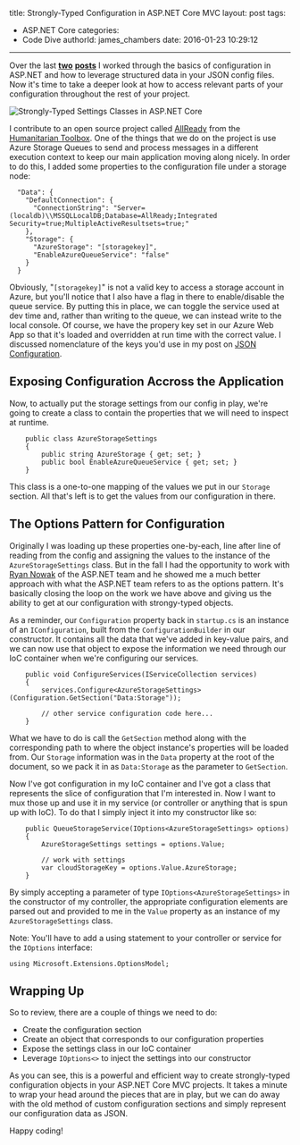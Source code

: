 title: Strongly-Typed Configuration in ASP.NET Core MVC
layout: post
tags:
  - ASP.NET Core
categories:
  - Code Dive
authorId: james_chambers
date: 2016-01-23 10:29:12
---

Over the last __[two](http://jameschambers.com/2016/01/Configuration-in-ASP-NET-Core-MVC/)__ __[posts](http://jameschambers.com/2016/01/json-config-in-aspnetcoremvc/)__ I worked through the basics of configuration in ASP.NET and how to leverage structured data in your JSON config files. Now it's time to take a deeper look at how to access relevant parts of your configuration throughout the rest of your project.

![Strongly-Typed Settings Classes in ASP.NET Core](https://jcblogimages.blob.core.windows.net:443/img/2016/01/typed-settings.png)

<!-- more -->

I contribute to an open source project called [AllReady](https://github.com/HTBox/allReady) from the [Humanitarian Toolbox](http://htbox.org). One of the things that we do on the project is use Azure Storage Queues to send and process messages in a different execution context to keep our main application moving along nicely. In order to do this, I added some properties to the configuration file under a storage node:  

````
  "Data": {
    "DefaultConnection": {
      "ConnectionString": "Server=(localdb)\\MSSQLLocalDB;Database=AllReady;Integrated Security=true;MultipleActiveResultsets=true;"
    },
    "Storage": {
      "AzureStorage": "[storagekey]",    
      "EnableAzureQueueService": "false"
    }
  }
 ````

Obviously, "`[storagekey]`" is not a valid key to access a storage account in Azure, but you'll notice that I also have a flag in there to enable/disable the queue service. By putting this in place, we can toggle the service used at dev time and, rather than writing to the queue, we can instead write to the local console. Of course, we have the propery key set in our Azure Web App so that it's loaded and overridden at run time with the correct value. I discussed nomenclature of the keys you'd use in my post on [JSON Configuration](http://jameschambers.com/2016/01/json-config-in-aspnetcoremvc/).

## Exposing Configuration Accross the Application

Now, to actually put the storage settings from our config in play, we're going to create a class to contain the properties that we will need to inspect at runtime.

````
    public class AzureStorageSettings
    {
        public string AzureStorage { get; set; }
        public bool EnableAzureQueueService { get; set; }
    }
````

This class is a one-to-one mapping of the values we put in our `Storage` section. All that's left is to get the values from our configuration in there.
  
## The Options Pattern for Configuration

Originally I was loading up these properties one-by-each, line after line of reading from the config and assigning the values to the instance of the `AzureStorageSettings` class. But in the fall I had the opportunity to work with [Ryan Nowak](https://github.com/rynowak) of the ASP.NET team and he showed me a much better approach with what the ASP.NET team refers to as the options pattern. It's basically closing the loop on the work we have above and giving us the ability to get at our configuration with strongy-typed objects.

As a reminder, our `Configuration` property back in `startup.cs` is an instance of an `IConfiguration`, built from the `ConfigurationBuilder` in our constructor. It contains all the data that we've added in key-value pairs, and we can now use that object to expose the information we need through our IoC container when we're configuring our services.

````
    public void ConfigureServices(IServiceCollection services)
    {
        services.Configure<AzureStorageSettings>(Configuration.GetSection("Data:Storage"));
        
        // other service configuration code here...
    }
````

What we have to do is call the `GetSection` method along with the corresponding path to where the object instance's properties will be loaded from. Our `Storage` information was in the `Data` property at the root of the document, so we pack it in as `Data:Storage` as the parameter to `GetSection`.
 
Now I've got configuration in my IoC container and I've got a class that represents the slice of configuration that I'm interested in. Now I want to mux those up and use it in my service (or controller or anything that is spun up with IoC). To do that I simply inject it into my constructor like so:

````
    public QueueStorageService(IOptions<AzureStorageSettings> options)
    {
        AzureStorageSettings settings = options.Value;
        
        // work with settings
        var cloudStorageKey = options.Value.AzureStorage;
    }
````
    
By simply accepting a parameter of type `IOptions<AzureStorageSettings>` in the constructor of my controller, the appropriate configuration elements are parsed out and provided to me in the `Value` property as an instance of my `AzureStorageSettings` class. 

Note: You'll have to add a using statement to your controller or service for the `IOptions` interface: 

    using Microsoft.Extensions.OptionsModel;

## Wrapping Up

So to review, there are a couple of things we need to do:
 
 - Create the configuration section
 - Create an object that corresponds to our configuration properties
 - Expose the settings class in our IoC container
 - Leverage `IOptions<>` to inject the settings into our constructor

As you can see, this is a powerful and efficient way to create strongly-typed configuration objects in your ASP.NET Core MVC projects. It takes a minute to wrap your head around the pieces that are in play, but we can do away with the old method of custom configuration sections and simply represent our configuration data as JSON.

Happy coding!
